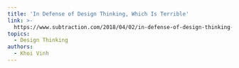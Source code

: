 ```yaml
---
title: 'In Defense of Design Thinking, Which Is Terrible'
link: >-
  https://www.subtraction.com/2018/04/02/in-defense-of-design-thinking-which-is-terrible/
topics:
  - Design Thinking
authors:
  - Khoi Vinh
---
```


